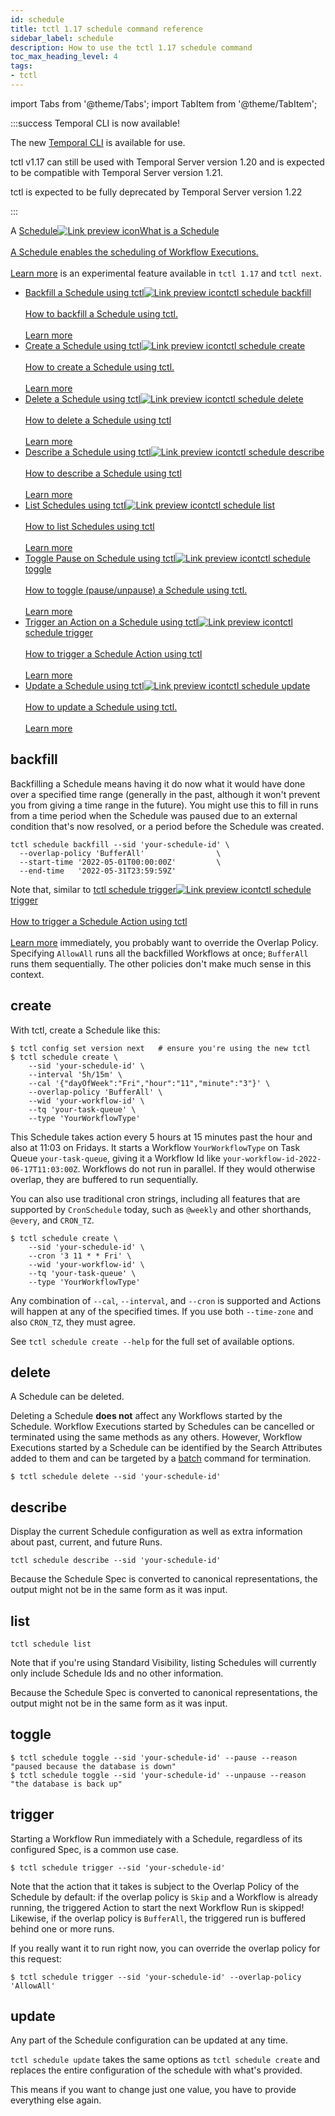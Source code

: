 ```yaml
---
id: schedule
title: tctl 1.17 schedule command reference
sidebar_label: schedule
description: How to use the tctl 1.17 schedule command
toc_max_heading_level: 4
tags:
- tctl
---
```


<!-- THIS FILE IS GENERATED. DO NOT EDIT THIS FILE DIRECTLY -->

import Tabs from '@theme/Tabs';
import TabItem from '@theme/TabItem';

:::success Temporal CLI is now available!

The new [Temporal CLI](/cli) is available for use.

tctl v1.17 can still be used with Temporal Server version 1.20 and is expected to be compatible with Temporal Server version 1.21.

tctl is expected to be fully deprecated by Temporal Server version 1.22

:::

A <a class="tdlp" href="/workflows#schedule">Schedule<span class="tdlpiw"><img src="/img/link-preview-icon.svg" alt="Link preview icon" /></span><span class="tdlpc"><span class="tdlppt">What is a Schedule</span><br /><br /><span class="tdlppd">A Schedule enables the scheduling of Workflow Executions.</span><span class="tdlplm"><br /><br /><a class="tdlplma" href="/workflows#schedule">Learn more</a></span></span></a> is an experimental feature available in `tctl 1.17` and `tctl next`.

- <a class="tdlp" href="#backfill">Backfill a Schedule using tctl<span class="tdlpiw"><img src="/img/link-preview-icon.svg" alt="Link preview icon" /></span><span class="tdlpc"><span class="tdlppt">tctl schedule backfill</span><br /><br /><span class="tdlppd">How to backfill a Schedule using tctl.</span><span class="tdlplm"><br /><br /><a class="tdlplma" href="#backfill">Learn more</a></span></span></a>
- <a class="tdlp" href="#create">Create a Schedule using tctl<span class="tdlpiw"><img src="/img/link-preview-icon.svg" alt="Link preview icon" /></span><span class="tdlpc"><span class="tdlppt">tctl schedule create</span><br /><br /><span class="tdlppd">How to create a Schedule using tctl.</span><span class="tdlplm"><br /><br /><a class="tdlplma" href="#create">Learn more</a></span></span></a>
- <a class="tdlp" href="#delete">Delete a Schedule using tctl<span class="tdlpiw"><img src="/img/link-preview-icon.svg" alt="Link preview icon" /></span><span class="tdlpc"><span class="tdlppt">tctl schedule delete</span><br /><br /><span class="tdlppd">How to delete a Schedule using tctl</span><span class="tdlplm"><br /><br /><a class="tdlplma" href="#delete">Learn more</a></span></span></a>
- <a class="tdlp" href="#describe">Describe a Schedule using tctl<span class="tdlpiw"><img src="/img/link-preview-icon.svg" alt="Link preview icon" /></span><span class="tdlpc"><span class="tdlppt">tctl schedule describe</span><br /><br /><span class="tdlppd">How to describe a Schedule using tctl</span><span class="tdlplm"><br /><br /><a class="tdlplma" href="#describe">Learn more</a></span></span></a>
- <a class="tdlp" href="#list">List Schedules using tctl<span class="tdlpiw"><img src="/img/link-preview-icon.svg" alt="Link preview icon" /></span><span class="tdlpc"><span class="tdlppt">tctl schedule list</span><br /><br /><span class="tdlppd">How to list Schedules using tctl</span><span class="tdlplm"><br /><br /><a class="tdlplma" href="#list">Learn more</a></span></span></a>
- <a class="tdlp" href="#toggle">Toggle Pause on Schedule using tctl<span class="tdlpiw"><img src="/img/link-preview-icon.svg" alt="Link preview icon" /></span><span class="tdlpc"><span class="tdlppt">tctl schedule toggle</span><br /><br /><span class="tdlppd">How to toggle (pause/unpause) a Schedule using tctl.</span><span class="tdlplm"><br /><br /><a class="tdlplma" href="#toggle">Learn more</a></span></span></a>
- <a class="tdlp" href="#trigger">Trigger an Action on a Schedule using tctl<span class="tdlpiw"><img src="/img/link-preview-icon.svg" alt="Link preview icon" /></span><span class="tdlpc"><span class="tdlppt">tctl schedule trigger</span><br /><br /><span class="tdlppd">How to trigger a Schedule Action using tctl</span><span class="tdlplm"><br /><br /><a class="tdlplma" href="#trigger">Learn more</a></span></span></a>
- <a class="tdlp" href="#update">Update a Schedule using tctl<span class="tdlpiw"><img src="/img/link-preview-icon.svg" alt="Link preview icon" /></span><span class="tdlpc"><span class="tdlppt">tctl schedule update</span><br /><br /><span class="tdlppd">How to update a Schedule using tctl.</span><span class="tdlplm"><br /><br /><a class="tdlplma" href="#update">Learn more</a></span></span></a>

## backfill

Backfilling a Schedule means having it do now what it would have done over a specified time range (generally in the past, although it won't prevent you from giving a time range in the future).
You might use this to fill in runs from a time period when the Schedule was paused due to an external condition that's now resolved, or a period before the Schedule was created.

```shell
tctl schedule backfill --sid 'your-schedule-id' \
  --overlap-policy 'BufferAll'                \
  --start-time '2022-05-01T00:00:00Z'         \
  --end-time   '2022-05-31T23:59:59Z'
```

Note that, similar to <a class="tdlp" href="#trigger">tctl schedule trigger<span class="tdlpiw"><img src="/img/link-preview-icon.svg" alt="Link preview icon" /></span><span class="tdlpc"><span class="tdlppt">tctl schedule trigger</span><br /><br /><span class="tdlppd">How to trigger a Schedule Action using tctl</span><span class="tdlplm"><br /><br /><a class="tdlplma" href="#trigger">Learn more</a></span></span></a> immediately, you probably want to override the Overlap Policy.
Specifying `AllowAll` runs all the backfilled Workflows at once; `BufferAll` runs them sequentially.
The other policies don't make much sense in this context.

## create

With tctl, create a Schedule like this:

```shell
$ tctl config set version next   # ensure you're using the new tctl
$ tctl schedule create \
    --sid 'your-schedule-id' \
    --interval '5h/15m' \
    --cal '{"dayOfWeek":"Fri","hour":"11","minute":"3"}' \
    --overlap-policy 'BufferAll' \
    --wid 'your-workflow-id' \
    --tq 'your-task-queue' \
    --type 'YourWorkflowType'
```

This Schedule takes action every 5 hours at 15 minutes past the hour and also at 11:03 on Fridays.
It starts a Workflow `YourWorkflowType` on Task Queue `your-task-queue`, giving it a Workflow Id like `your-workflow-id-2022-06-17T11:03:00Z`.
Workflows do not run in parallel.
If they would otherwise overlap, they are buffered to run sequentially.

You can also use traditional cron strings, including all features that are supported by `CronSchedule` today, such as `@weekly` and other shorthands, `@every`, and `CRON_TZ`.

```shell
$ tctl schedule create \
    --sid 'your-schedule-id' \
    --cron '3 11 * * Fri' \
    --wid 'your-workflow-id' \
    --tq 'your-task-queue' \
    --type 'YourWorkflowType'
```

Any combination of `--cal`, `--interval`, and `--cron` is supported and Actions will happen at any of the specified times.
If you use both `--time-zone` and also `CRON_TZ`, they must agree.

See `tctl schedule create --help` for the full set of available options.

## delete

A Schedule can be deleted.

Deleting a Schedule **does not** affect any Workflows started by the Schedule.
Workflow Executions started by Schedules can be cancelled or terminated using the same methods as any others.
However, Workflow Executions started by a Schedule can be identified by the Search Attributes added to them and can be targeted by a [batch](/tctl-v1/batch/) command for termination.

```shell
$ tctl schedule delete --sid 'your-schedule-id'
```

## describe

Display the current Schedule configuration as well as extra information about past, current, and future Runs.

```shell
tctl schedule describe --sid 'your-schedule-id'
```

Because the Schedule Spec is converted to canonical representations, the output might not be in the same form as it was input.

## list

```shell
tctl schedule list
```

Note that if you're using Standard Visibility, listing Schedules will currently only include Schedule Ids and no other information.

Because the Schedule Spec is converted to canonical representations, the output might not be in the same form as it was input.

## toggle

```shell
$ tctl schedule toggle --sid 'your-schedule-id' --pause --reason "paused because the database is down"
$ tctl schedule toggle --sid 'your-schedule-id' --unpause --reason "the database is back up"
```

## trigger

Starting a Workflow Run immediately with a Schedule, regardless of its configured Spec, is a common use case.

```shell
$ tctl schedule trigger --sid 'your-schedule-id'
```

Note that the action that it takes is subject to the Overlap Policy of the Schedule by default: if the overlap policy is `Skip` and a Workflow is already running, the triggered Action to start the next Workflow Run is skipped!
Likewise, if the overlap policy is `BufferAll`, the triggered run is buffered behind one or more runs.

If you really want it to run right now, you can override the overlap policy for this request:

```shell
$ tctl schedule trigger --sid 'your-schedule-id' --overlap-policy 'AllowAll'
```

## update

Any part of the Schedule configuration can be updated at any time.

`tctl schedule update` takes the same options as `tctl schedule create` and replaces the entire configuration of the schedule with what's provided.

This means if you want to change just one value, you have to provide everything else again.

